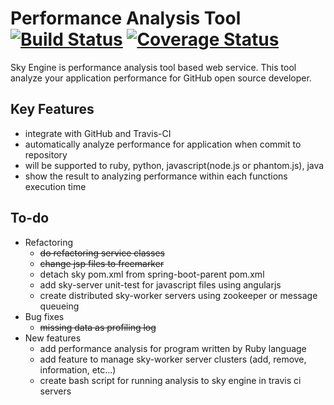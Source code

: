 Performance Analysis Tool [![Build Status](https://travis-ci.org/Vondom/sky.svg?branch=master)](https://travis-ci.org/Vondom/sky) [![Coverage Status](https://img.shields.io/coveralls/Vondom/sky.svg)](https://coveralls.io/r/Vondom/sky?branch=master)
===
Sky Engine is performance analysis tool based web service. This tool analyze your application performance for GitHub open source developer.
## Key Features
* integrate with GitHub and Travis-CI
* automatically analyze performance for application when commit to repository
* will be supported to ruby, python, javascript(node.js or phantom.js), java
* show the result to analyzing performance within each functions execution time

## To-do
* Refactoring
  * ~~do refactoring service classes~~
  * ~~change jsp files to freemarker~~
  * detach sky pom.xml from spring-boot-parent pom.xml
  * add sky-server unit-test for javascript files using angularjs
  * create distributed sky-worker servers using zookeeper or message queueing
* Bug fixes
  * ~~missing data as profiling log~~
* New features
  * add performance analysis for program written by Ruby language
  * add feature to manage sky-worker server clusters (add, remove, information, etc...)
  * create  bash script for running analysis to sky engine in travis ci servers
